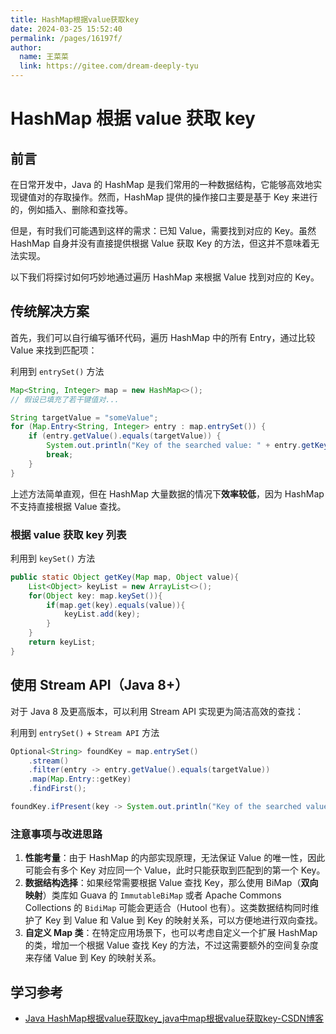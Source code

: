 ```yaml
---
title: HashMap根据value获取key
date: 2024-03-25 15:52:40
permalink: /pages/16197f/
author: 
  name: 王菜菜
  link: https://gitee.com/dream-deeply-tyu
---
```

# HashMap 根据 value 获取 key

## 前言

在日常开发中，Java 的 HashMap 是我们常用的一种数据结构，它能够高效地实现键值对的存取操作。然而，HashMap 提供的操作接口主要是基于 Key 来进行的，例如插入、删除和查找等。

但是，有时我们可能遇到这样的需求：已知 Value，需要找到对应的 Key。虽然 HashMap 自身并没有直接提供根据 Value 获取 Key 的方法，但这并不意味着无法实现。

以下我们将探讨如何巧妙地通过遍历 HashMap 来根据 Value 找到对应的 Key。



## 传统解决方案

首先，我们可以自行编写循环代码，遍历 HashMap 中的所有 Entry，通过比较 Value 来找到匹配项：

利用到 `entrySet()` 方法

```java
Map<String, Integer> map = new HashMap<>();
// 假设已填充了若干键值对...

String targetValue = "someValue";
for (Map.Entry<String, Integer> entry : map.entrySet()) {
    if (entry.getValue().equals(targetValue)) {
        System.out.println("Key of the searched value: " + entry.getKey());
        break;
    }
}
```

上述方法简单直观，但在 HashMap 大量数据的情况下**效率较低**，因为 HashMap 不支持直接根据 Value 查找。



### 根据 value 获取 key 列表

利用到 `keySet()` 方法

```java
public static Object getKey(Map map, Object value){
    List<Object> keyList = new ArrayList<>();
    for(Object key: map.keySet()){
        if(map.get(key).equals(value)){
            keyList.add(key);
        }
    }
    return keyList;
}
```





## 使用 Stream API（Java 8+）

对于 Java 8 及更高版本，可以利用 Stream API 实现更为简洁高效的查找：

利用到 `entrySet()` + `Stream API` 方法

```java
Optional<String> foundKey = map.entrySet()
    .stream()
    .filter(entry -> entry.getValue().equals(targetValue))
    .map(Map.Entry::getKey)
    .findFirst();

foundKey.ifPresent(key -> System.out.println("Key of the searched value: " + key));
```

### 注意事项与改进思路

1. **性能考量**：由于 HashMap 的内部实现原理，无法保证 Value 的唯一性，因此可能会有多个 Key 对应同一个 Value，此时只能获取到匹配到的第一个 Key。
2. **数据结构选择**：如果经常需要根据 Value 查找 Key，那么使用 BiMap（**双向映射**）类库如 Guava 的 `ImmutableBiMap` 或者 Apache Commons Collections 的 `BidiMap` 可能会更适合（Hutool 也有）。这类数据结构同时维护了 Key 到 Value 和 Value 到 Key 的映射关系，可以方便地进行双向查找。
3. **自定义 Map 类**：在特定应用场景下，也可以考虑自定义一个扩展 HashMap 的类，增加一个根据 Value 查找 Key 的方法，不过这需要额外的空间复杂度来存储 Value 到 Key 的映射关系。





## 学习参考

- [Java HashMap根据value获取key_java中map根据value获取key-CSDN博客](https://blog.csdn.net/u014259820/article/details/78835739)


